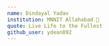 ```yaml
---
name: Dindayal Yadav
institution: MNNIT Allahabad 🚩 
quote: Live Life to the Fullest
github_user: ydean892
---
```


